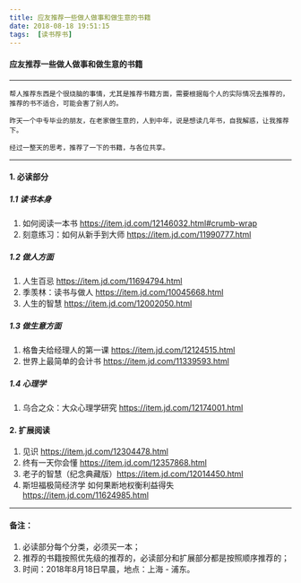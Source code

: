 ```yaml
---
title: 应友推荐一些做人做事和做生意的书籍
date: 2018-08-18 19:51:15
tags:  [读书荐书]
---
```


#### 应友推荐一些做人做事和做生意的书籍
---
```
帮人推荐东西是个很烧脑的事情，尤其是推荐书籍方面，需要根据每个人的实际情况去推荐的，推荐的书不适合，可能会害了别人的。

昨天一个中专毕业的朋友，在老家做生意的，人到中年，说是想读几年书，自我解惑，让我推荐下。

经过一整天的思考，推荐了一下的书籍，与各位共享。
```

---

#### 1. 必读部分
##### 1.1 读书本身
1. 如何阅读一本书 https://item.jd.com/12146032.html#crumb-wrap
2. 刻意练习：如何从新手到大师 https://item.jd.com/11990777.html
##### 1.2 做人方面
1. 人生百忌 https://item.jd.com/11694794.html
2. 季羡林：读书与做人 https://item.jd.com/10045668.html
3. 人生的智慧 https://item.jd.com/12002050.html
##### 1.3 做生意方面
1. 格鲁夫给经理人的第一课 https://item.jd.com/12124515.html
2. 世界上最简单的会计书 https://item.jd.com/11339593.html
##### 1.4 心理学
1. 乌合之众：大众心理学研究 https://item.jd.com/12174001.html
#### 2. 扩展阅读
1. 见识 https://item.jd.com/12304478.html
2. 终有一天你会懂 https://item.jd.com/12357868.html
3. 老子的智慧（纪念典藏版）https://item.jd.com/12014450.html
4. 斯坦福极简经济学 如何果断地权衡利益得失 https://item.jd.com/11624985.html

---
#### 备注：
1. 必读部分每个分类，必须买一本；
2. 推荐的书籍按照优先级的推荐的，必读部分和扩展部分都是按照顺序推荐的；
4. 时间：2018年8月18日早晨，地点：上海 - 浦东。
